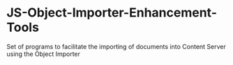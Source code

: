 # JS-Object-Importer-Enhancement-Tools
Set of programs to facilitate the importing of documents into Content Server using the Object Importer
